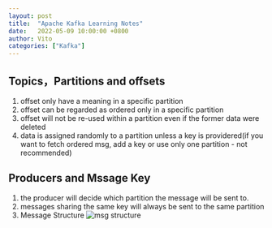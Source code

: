 ```yaml
---
layout: post
title:  "Apache Kafka Learning Notes"
date:   2022-05-09 10:00:00 +0800
author: Vito
categories: ["Kafka"]
---
```

## Topics，Partitions and offsets
1. offset only have a meaning in a specific partition
2. offset can be regarded as ordered only in a specific partition
3. offset will not be re-used within a partition even if the former data were deleted
4. data is assigned randomly to a partition unless a key is providered(if you want to fetch ordered msg, add a key or use only one partition - not recommended)

## Producers and Mssage Key
1. the producer will decide which partition the message will be sent to.
2. messages sharing the same key will always be sent to the same partition
3. Message Structure
![msg structure](../images/kafka_msg.png)